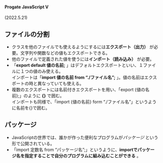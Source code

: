 #### Progate JavaScript V 
(2022.5.21)

## ファイルの分割

- クラスを他のファイルでも使えるようにするには**エクスポート（出力）** が必要。文字列や関数などの値もエクスポートできる。
- 他のファイルで定義された値を使うには**インポート（読み込み）** が必要。
- 「**export default 値の名前;** 」はデフォルトエクスポートといい、１ファイルに１つの値のみ使える。  
インポートは「**import 値の名前 from “./ファイル名”;** 」。値の名前はエクスポートの時と異なっていても使える。
- 複数のエクスポートには名前付きエクスポートを用い、「export {値の名前};」のように **{}** で囲む。  
インポートも同様で、「import {値の名前} form “./ファイル名”」というように名前を{}で囲む。

## パッケージ
- JavaScriptの世界では、誰かが作った便利なプログラムが*パッケージ* という形で公開されている。
- 「import 定数名 from “パッケージ名”;」というように、**importでパッケージ名を指定することで自分のプログラムに組み込むことができる** 。
